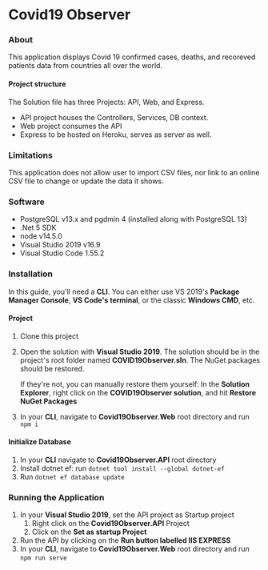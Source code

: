 # Covid19 Observer

### About
This application displays Covid 19 confirmed cases, deaths, and recoreved patients data from countries all over the world.

#### Project structure
The Solution file has three Projects: API, Web, and Express.
* API project houses the Controllers, Services, DB context.
* Web project consumes the API
* Express to be hosted on Heroku, serves as server as well.

### Limitations
This application does not allow user to import CSV files, nor link to an online CSV file to change or update the data it shows.

### Software
* PostgreSQL v13.x and pgdmin 4 (installed along with PostgreSQL 13)
* .Net 5 SDK
* node v14.5.0
* Visual Studio 2019 v16.9
* Visual Studio Code 1.55.2

### Installation

In this guide, you'll need a **CLI**. You can either use VS 2019's **Package Manager Console**, **VS Code's terminal**, or the classic **Windows CMD**, etc. 

#### Project
1. Clone this project
2. Open the solution with **Visual Studio 2019**. The solution should be in the project's root folder named **COVID19Observer.sln**. The NuGet packages should be restored.
    
    If they're not, you can manually restore them yourself: In the **Solution Explorer**, right click on the **COVID19Observer solution**, and hit **Restore NuGet Packages**
3. In your **CLI**, navigate to **Covid19Observer.Web** root directory and run ``npm i``
 
#### Initialize Database
1. In your **CLI** navigate to **Covid19Observer.API** root directory
2. Install dotnet ef: run `dotnet tool install --global dotnet-ef`
3. Run `dotnet ef database update`

### Running the Application
1. In your **Visual Studio 2019**, set the API project as Startup project
    1. Right click on the **Covid19Observer.API** Project
    2. Click on the **Set as startup Project**
2. Run the API by clicking on the **Run button labelled IIS EXPRESS**
3. In your **CLI**, navigate to **Covid19Observer.Web** root directory and run ``npm run serve``

